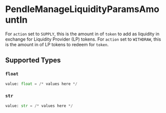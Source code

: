 # PendleManageLiquidityParamsAmountIn

For `action` set to `SUPPLY`, this is the amount in of `token` to add as liquidity in exchange for Liquidity Provider (LP) tokens. For `action` set to `WITHDRAW`, this is the amount in of LP tokens to redeem for `token`.


## Supported Types

### `float`

```python
value: float = /* values here */
```

### `str`

```python
value: str = /* values here */
```

